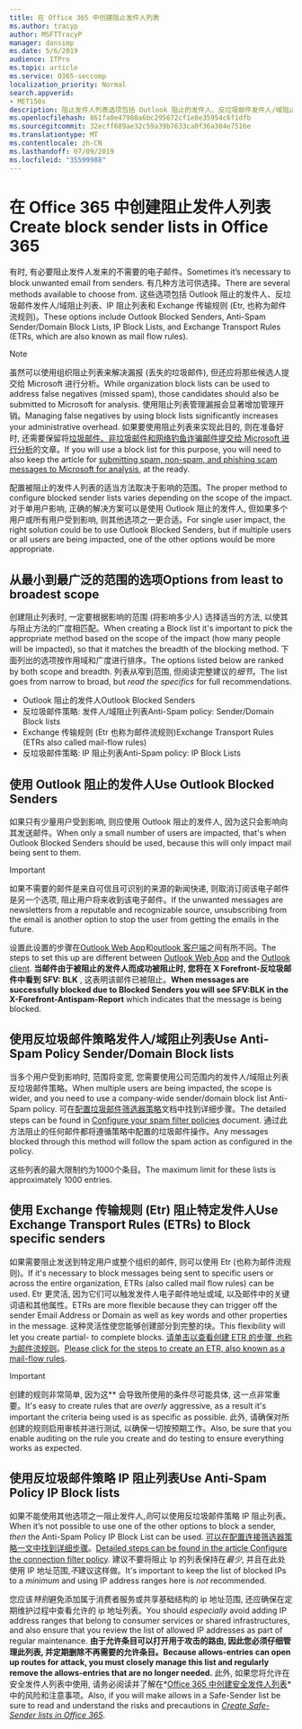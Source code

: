 ```yaml
---
title: 在 Office 365 中创建阻止发件人列表
ms.author: tracyp
author: MSFTTracyP
manager: dansimp
ms.date: 5/6/2019
audience: ITPro
ms.topic: article
ms.service: O365-seccomp
localization_priority: Normal
search.appverid:
- MET150s
description: 阻止发件人列表选项包括 Outlook 阻止的发件人、反垃圾邮件发件人/域阻止列表、IP 阻止列表和 Exchange 传输规则 (Etr) 也称为邮件流规则。
ms.openlocfilehash: 861fa0e47980a6bc295672cf1e8e35954c6f1dfb
ms.sourcegitcommit: 32ecff689ae32c59a39b7633ca0f36a304e7516e
ms.translationtype: MT
ms.contentlocale: zh-CN
ms.lasthandoff: 07/09/2019
ms.locfileid: "35599988"
---
```

# <a name="create-block-sender-lists-in-office-365"></a><span data-ttu-id="e12a0-103">在 Office 365 中创建阻止发件人列表</span><span class="sxs-lookup"><span data-stu-id="e12a0-103">Create block sender lists in Office 365</span></span>

<span data-ttu-id="e12a0-104">有时, 有必要阻止发件人发来的不需要的电子邮件。</span><span class="sxs-lookup"><span data-stu-id="e12a0-104">Sometimes it’s necessary to block unwanted email from senders.</span></span> <span data-ttu-id="e12a0-105">有几种方法可供选择。</span><span class="sxs-lookup"><span data-stu-id="e12a0-105">There are several methods available to choose from.</span></span> <span data-ttu-id="e12a0-106">这些选项包括 Outlook 阻止的发件人、反垃圾邮件发件人/域阻止列表、IP 阻止列表和 Exchange 传输规则 (Etr, 也称为邮件流规则)。</span><span class="sxs-lookup"><span data-stu-id="e12a0-106">These options include Outlook Blocked Senders, Anti-Spam Sender/Domain Block Lists, IP Block Lists, and Exchange Transport Rules (ETRs, which are also known as mail flow rules).</span></span>

> [!NOTE]
> <span data-ttu-id="e12a0-107">虽然可以使用组织阻止列表来解决漏报 (丢失的垃圾邮件), 但还应将那些候选人提交给 Microsoft 进行分析。</span><span class="sxs-lookup"><span data-stu-id="e12a0-107">While organization block lists can be used to address false negatives (missed spam), those candidates should also be submitted to Microsoft for analysis.</span></span> <span data-ttu-id="e12a0-108">使用阻止列表管理漏报会显著增加管理开销。</span><span class="sxs-lookup"><span data-stu-id="e12a0-108">Managing false negatives by using block lists significantly increases your administrative overhead.</span></span> <span data-ttu-id="e12a0-109">如果要使用阻止列表来实现此目的, 则在准备好时, 还需要保留将[垃圾邮件、非垃圾邮件和网络钓鱼诈骗邮件提交给 Microsoft 进行分析](https://docs.microsoft.com/en-us/office365/SecurityCompliance/submit-spam-non-spam-and-phishing-scam-messages-to-microsoft-for-analysis)的文章。</span><span class="sxs-lookup"><span data-stu-id="e12a0-109">If you will use a block list for this purpose, you will need to also keep the article for [submitting spam, non-spam, and phishing scam messages to Microsoft for analysis](https://docs.microsoft.com/en-us/office365/SecurityCompliance/submit-spam-non-spam-and-phishing-scam-messages-to-microsoft-for-analysis), at the ready.</span></span>

<span data-ttu-id="e12a0-110">配置被阻止的发件人列表的适当方法取决于影响的范围。</span><span class="sxs-lookup"><span data-stu-id="e12a0-110">The proper method to configure blocked sender lists varies depending on the scope of the impact.</span></span> <span data-ttu-id="e12a0-111">对于单用户影响, 正确的解决方案可以是使用 Outlook 阻止的发件人, 但如果多个用户或所有用户受到影响, 则其他选项之一更合适。</span><span class="sxs-lookup"><span data-stu-id="e12a0-111">For single user impact, the right solution could be to use Outlook Blocked Senders, but if multiple users or all users are being impacted, one of the other options would be more appropriate.</span></span>

## <a name="options-from-least-to-broadest-scope"></a><span data-ttu-id="e12a0-112">从最小到最广泛的范围的选项</span><span class="sxs-lookup"><span data-stu-id="e12a0-112">Options from least to broadest scope</span></span>

<span data-ttu-id="e12a0-113">创建阻止列表时, 一定要根据影响的范围 (将影响多少人) 选择适当的方法, 以使其与阻止方法的广度相匹配。</span><span class="sxs-lookup"><span data-stu-id="e12a0-113">When creating a Block list it's important to pick the appropriate method based on the scope of the impact (how many people will be impacted), so that it matches the breadth of the blocking method.</span></span> <span data-ttu-id="e12a0-114">下面列出的选项按作用域和广度进行排序。</span><span class="sxs-lookup"><span data-stu-id="e12a0-114">The options listed below are ranked by both scope and breadth.</span></span> <span data-ttu-id="e12a0-115">列表从窄到范围, 但阅读完整建议的*细节*。</span><span class="sxs-lookup"><span data-stu-id="e12a0-115">The list goes from narrow to broad, but *read the specifics* for full recommendations.</span></span>

- <span data-ttu-id="e12a0-116">Outlook 阻止的发件人</span><span class="sxs-lookup"><span data-stu-id="e12a0-116">Outlook Blocked Senders</span></span>
- <span data-ttu-id="e12a0-117">反垃圾邮件策略: 发件人/域阻止列表</span><span class="sxs-lookup"><span data-stu-id="e12a0-117">Anti-Spam policy: Sender/Domain Block lists</span></span>
- <span data-ttu-id="e12a0-118">Exchange 传输规则 (Etr 也称为邮件流规则)</span><span class="sxs-lookup"><span data-stu-id="e12a0-118">Exchange Transport Rules (ETRs also called mail-flow rules)</span></span>
- <span data-ttu-id="e12a0-119">反垃圾邮件策略: IP 阻止列表</span><span class="sxs-lookup"><span data-stu-id="e12a0-119">Anti-Spam policy: IP Block Lists</span></span>

## <a name="use-outlook-blocked-senders"></a><span data-ttu-id="e12a0-120">使用 Outlook 阻止的发件人</span><span class="sxs-lookup"><span data-stu-id="e12a0-120">Use Outlook Blocked Senders</span></span>

<span data-ttu-id="e12a0-121">如果只有少量用户受到影响, 则应使用 Outlook 阻止的发件人, 因为这只会影响向其发送邮件。</span><span class="sxs-lookup"><span data-stu-id="e12a0-121">When only a small number of users are impacted, that's when Outlook Blocked Senders should be used, because this will only impact mail being sent to them.</span></span>

> [!IMPORTANT]
> <span data-ttu-id="e12a0-122">如果不需要的邮件是来自可信且可识别的来源的新闻快递, 则取消订阅该电子邮件是另一个选项, 阻止用户将来收到该电子邮件。</span><span class="sxs-lookup"><span data-stu-id="e12a0-122">If the unwanted messages are newsletters from a reputable and recognizable source, unsubscribing from the email is another option to stop the user from getting the emails in the future.</span></span>

<span data-ttu-id="e12a0-123">设置此设置的步骤在[Outlook Web App](https://support.office.com/en-us/article/block-or-allow-junk-email-settings-48c9f6f7-2309-4f95-9a4d-de987e880e46)和[outlook 客户端](https://support.office.com/en-us/article/overview-of-the-junk-email-filter-5ae3ea8e-cf41-4fa0-b02a-3b96e21de089)之间有所不同。</span><span class="sxs-lookup"><span data-stu-id="e12a0-123">The steps to set this up are different between [Outlook Web App](https://support.office.com/en-us/article/block-or-allow-junk-email-settings-48c9f6f7-2309-4f95-9a4d-de987e880e46) and the [Outlook client](https://support.office.com/en-us/article/overview-of-the-junk-email-filter-5ae3ea8e-cf41-4fa0-b02a-3b96e21de089).</span></span> <span data-ttu-id="e12a0-124">**当邮件由于被阻止的发件人而成功被阻止时, 您将在 X Forefront-反垃圾邮件中看到 SFV: BLK** , 这表明该邮件已被阻止。</span><span class="sxs-lookup"><span data-stu-id="e12a0-124">**When messages are successfully blocked due to Blocked Senders you will see SFV:BLK in the X-Forefront-Antispam-Report** which indicates that the message is being blocked.</span></span>

## <a name="use-anti-spam-policy-senderdomain-block-lists"></a><span data-ttu-id="e12a0-125">使用反垃圾邮件策略发件人/域阻止列表</span><span class="sxs-lookup"><span data-stu-id="e12a0-125">Use Anti-Spam Policy Sender/Domain Block lists</span></span>

<span data-ttu-id="e12a0-126">当多个用户受到影响时, 范围将变宽, 您需要使用公司范围内的发件人/域阻止列表反垃圾邮件策略。</span><span class="sxs-lookup"><span data-stu-id="e12a0-126">When multiple users are being impacted, the scope is wider, and you need to use a company-wide sender/domain block list Anti-Spam policy.</span></span> <span data-ttu-id="e12a0-127">可在[配置垃圾邮件筛选器策略](https://docs.microsoft.com/en-us/office365/securitycompliance/configure-your-spam-filter-policies)文档中找到详细步骤。</span><span class="sxs-lookup"><span data-stu-id="e12a0-127">The detailed steps can be found in [Configure your spam filter policies](https://docs.microsoft.com/en-us/office365/securitycompliance/configure-your-spam-filter-policies) document.</span></span> <span data-ttu-id="e12a0-128">通过此方法阻止的任何邮件都将遵循策略中配置的垃圾邮件操作。</span><span class="sxs-lookup"><span data-stu-id="e12a0-128">Any messages blocked through this method will follow the spam action as configured in the policy.</span></span>

<span data-ttu-id="e12a0-129">这些列表的最大限制约为1000个条目。</span><span class="sxs-lookup"><span data-stu-id="e12a0-129">The maximum limit for these lists is approximately 1000 entries.</span></span>

## <a name="use-exchange-transport-rules-etrs-to-block-specific-senders"></a><span data-ttu-id="e12a0-130">使用 Exchange 传输规则 (Etr) 阻止特定发件人</span><span class="sxs-lookup"><span data-stu-id="e12a0-130">Use Exchange Transport Rules (ETRs) to Block specific senders</span></span>

<span data-ttu-id="e12a0-131">如果需要阻止发送到特定用户或整个组织的邮件, 则可以使用 Etr (也称为邮件流规则)。</span><span class="sxs-lookup"><span data-stu-id="e12a0-131">If it's necessary to block messages being sent to specific users or across the entire organization, ETRs (also called mail flow rules) can be used.</span></span> <span data-ttu-id="e12a0-132">Etr 更灵活, 因为它们可以触发发件人电子邮件地址或域, 以及邮件中的关键词语和其他属性。</span><span class="sxs-lookup"><span data-stu-id="e12a0-132">ETRs are more flexible because they can trigger off the sender Email Address or Domain as well as key words and other properties  in the message.</span></span> <span data-ttu-id="e12a0-133">这种灵活性使您能够创建部分到完整的块。</span><span class="sxs-lookup"><span data-stu-id="e12a0-133">This flexibility will let you create partial- to complete blocks.</span></span> <span data-ttu-id="e12a0-134">[请单击以查看创建 ETR 的步骤, 也称为邮件流规则](https://docs.microsoft.com/en-us/office365/SecurityCompliance/use-mail-flow-rules-to-set-the-spam-confidence-level-scl-in-messages)。</span><span class="sxs-lookup"><span data-stu-id="e12a0-134">[Please click for the steps to create an ETR, also known as a mail-flow rules](https://docs.microsoft.com/en-us/office365/SecurityCompliance/use-mail-flow-rules-to-set-the-spam-confidence-level-scl-in-messages).</span></span>

> [!IMPORTANT]
> <span data-ttu-id="e12a0-135">创建的规则非常简单, 因为这\*\* 会导致所使用的条件尽可能具体, 这一点非常重要。</span><span class="sxs-lookup"><span data-stu-id="e12a0-135">It's easy to create rules that are *overly* aggressive, as a result it's important the criteria being used is as specific as possible.</span></span> <span data-ttu-id="e12a0-136">此外, 请确保对所创建的规则启用审核并进行测试, 以确保一切按预期工作。</span><span class="sxs-lookup"><span data-stu-id="e12a0-136">Also, be sure that you enable auditing on the rule you create and do testing to ensure everything works as expected.</span></span>

## <a name="use-anti-spam-policy-ip-block-lists"></a><span data-ttu-id="e12a0-137">使用反垃圾邮件策略 IP 阻止列表</span><span class="sxs-lookup"><span data-stu-id="e12a0-137">Use Anti-Spam Policy IP Block lists</span></span>

<span data-ttu-id="e12a0-138">如果不能使用其他选项之一阻止发件人,*则*可以使用反垃圾邮件策略 IP 阻止列表。</span><span class="sxs-lookup"><span data-stu-id="e12a0-138">When it’s not possible to use one of the other options to block a sender, *then* the Anti-Spam Policy IP Block List can be used.</span></span> <span data-ttu-id="e12a0-139">[可以在配置连接筛选器策略一文中找到详细步骤](https://docs.microsoft.com/en-us/office365/securitycompliance/configure-the-connection-filter-policy)。</span><span class="sxs-lookup"><span data-stu-id="e12a0-139">[Detailed steps can be found in the article Configure the connection filter policy](https://docs.microsoft.com/en-us/office365/securitycompliance/configure-the-connection-filter-policy).</span></span> <span data-ttu-id="e12a0-140">建议不要将阻止 Ip 的列表保持在*最少*, 并且在此处使用 IP 地址范围,*不*建议这样做。</span><span class="sxs-lookup"><span data-stu-id="e12a0-140">It's important to keep the list of blocked IPs to a *minimum* and using IP address ranges here is *not* recommended.</span></span>

<span data-ttu-id="e12a0-141">您应该*特别*避免添加属于消费者服务或共享基础结构的 ip 地址范围, 还应确保在定期维护过程中查看允许的 ip 地址列表。</span><span class="sxs-lookup"><span data-stu-id="e12a0-141">You should *especially* avoid adding IP address ranges that belong to consumer services or shared infrastructures, and also ensure that you review the list of allowed IP addresses as part of regular maintenance.</span></span> <span data-ttu-id="e12a0-142">**由于允许条目可以打开用于攻击的路由, 因此您必须仔细管理此列表, 并定期删除不再需要的允许条目。**</span><span class="sxs-lookup"><span data-stu-id="e12a0-142">**Because allows-entries can open up routes for attack, you must closely manage this list and regularly remove the allows-entries that are no longer needed.**</span></span> <span data-ttu-id="e12a0-143">此外, 如果您将允许在安全发件人列表中使用, 请务必阅读并了解在*[Office 365 中创建安全发件人列表](create-safe-sender-lists-in-office-365.md)* 中的风险和注意事项。</span><span class="sxs-lookup"><span data-stu-id="e12a0-143">Also, if you will make allows in a Safe-Sender list be sure to read and understand the risks and precautions in *[Create Safe-Sender lists in Office 365](create-safe-sender-lists-in-office-365.md)*.</span></span>

